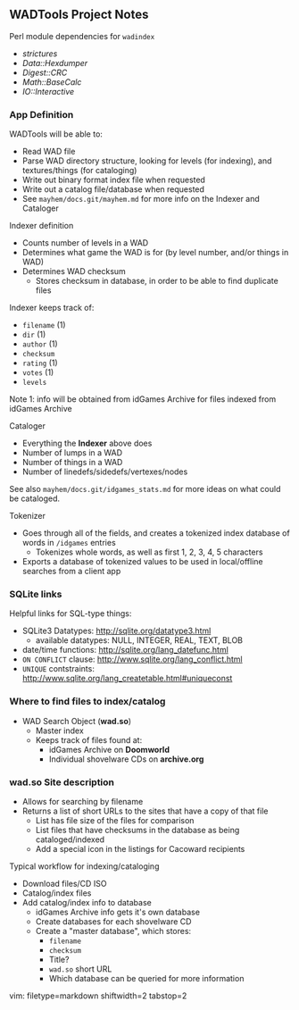 ## WADTools Project Notes ##

Perl module dependencies for `wadindex`
- _strictures_
- _Data::Hexdumper_
- _Digest::CRC_
- _Math::BaseCalc_
- _IO::Interactive_

### App Definition ###
WADTools will be able to:
- Read WAD file
- Parse WAD directory structure, looking for levels (for indexing), and
  textures/things (for cataloging)
- Write out binary format index file when requested
- Write out a catalog file/database when requested
- See `mayhem/docs.git/mayhem.md` for more info on the Indexer and Cataloger

Indexer definition
- Counts number of levels in a WAD
- Determines what game the WAD is for (by level number, and/or things in WAD)
- Determines WAD checksum
  - Stores checksum in database, in order to be able to find duplicate files

Indexer keeps track of:
- `filename` (1)
- `dir` (1)
- `author` (1)
- `checksum`
- `rating` (1)
- `votes` (1)
- `levels`

Note 1: info will be obtained from idGames Archive for files indexed from
idGames Archive

Cataloger
- Everything the **Indexer** above does
- Number of lumps in a WAD
- Number of things in a WAD
- Number of linedefs/sidedefs/vertexes/nodes

See also `mayhem/docs.git/idgames_stats.md` for more ideas on what could be
cataloged.

Tokenizer
- Goes through all of the fields, and creates a tokenized index database of
  words in `/idgames` entries
  - Tokenizes whole words, as well as first 1, 2, 3, 4, 5 characters
- Exports a database of tokenized values to be used in local/offline searches
  from a client app

### SQLite links ###
Helpful links for SQL-type things:
- SQLite3 Datatypes: http://sqlite.org/datatype3.html
  - available datatypes: NULL, INTEGER, REAL, TEXT, BLOB
- date/time functions: http://sqlite.org/lang_datefunc.html
- `ON CONFLICT` clause: http://www.sqlite.org/lang_conflict.html
- `UNIQUE` contstraints:
  http://www.sqlite.org/lang_createtable.html#uniqueconst

### Where to find files to index/catalog ###
- WAD Search Object (**wad.so**)
  - Master index
  - Keeps track of files found at:
    - idGames Archive on **Doomworld**
    - Individual shovelware CDs on **archive.org**

### wad.so Site description ###
- Allows for searching by filename
- Returns a list of short URLs to the sites that have a copy of that file
  - List has file size of the files for comparison
  - List files that have checksums in the database as being cataloged/indexed
  - Add a special icon in the listings for Cacoward recipients

Typical workflow for indexing/cataloging
- Download files/CD ISO
- Catalog/index files
- Add catalog/index info to database
  - idGames Archive info gets it's own database
  - Create databases for each shovelware CD
  - Create a "master database", which stores:
    - `filename`
    - `checksum`
    - Title?
    - `wad.so` short URL
    - Which database can be queried for more information

vim: filetype=markdown shiftwidth=2 tabstop=2
